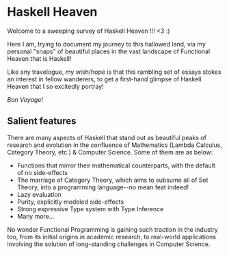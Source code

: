 # Haskell Heaven

Welcome to a sweeping survey of Haskell Heaven !!! &lt;3 :)

Here I am, trying to document my journey to this hallowed land, via my personal "snaps" of beautiful places in the vast landscape of Functional Heaven that is Haskell! 

Like any travelogue, my wish/hope is that this rambling set of essays stokes an interest in fellow wanderers, to get a first-hand glimpse of Haskell Heaven that I so excitedly portray! 

_Bon Voyage!_

## Salient features

There are many aspects of Haskell that stand out as beautiful peaks of research and evolution in the confluence of Mathematics (Lambda Calculus, Category Theory, etc.) & Computer Science. Some of them are as below:

+ Functions that mirror their mathematical counterparts, with the default of no side-effects
+ The marriage of Category Theory, which aims to subsume all of Set Theory, into a programming language--no mean feat indeed!
+ Lazy evaluation
+ Purity, explicitly modeled side-effects
+ Strong expressive Type system with Type Inference
+ Many more...

No wonder Functional Programming is gaining such traction in the industry too, from its initial origins in academic research, to real-world applications involving the solution of long-standing challenges in Computer Science.
